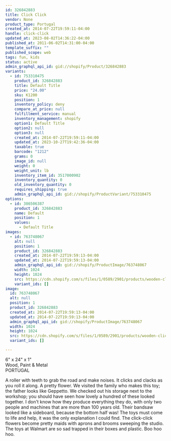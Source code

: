 ```yaml
---
id: 326842883
title: Click Click
vendor: None
product_type: Portugal
created_at: 2014-07-22T19:59:11-04:00
handle: click-click
updated_at: 2023-08-02T14:36:22-04:00
published_at: 2011-06-02T14:31:00-04:00
template_suffix: ""
published_scope: web
tags: fun, kids
status: active
admin_graphql_api_id: gid://shopify/Product/326842883
variants:
  - id: 753310475
    product_id: 326842883
    title: Default Title
    price: "24.00"
    sku: K1200
    position: 1
    inventory_policy: deny
    compare_at_price: null
    fulfillment_service: manual
    inventory_management: shopify
    option1: Default Title
    option2: null
    option3: null
    created_at: 2014-07-22T19:59:11-04:00
    updated_at: 2023-10-27T19:42:36-04:00
    taxable: true
    barcode: "1212"
    grams: 0
    image_id: null
    weight: 0
    weight_unit: lb
    inventory_item_id: 3517000902
    inventory_quantity: 0
    old_inventory_quantity: 0
    requires_shipping: true
    admin_graphql_api_id: gid://shopify/ProductVariant/753310475
options:
  - id: 386506387
    product_id: 326842883
    name: Default
    position: 1
    values:
      - Default Title
images:
  - id: 763748067
    alt: null
    position: 1
    product_id: 326842883
    created_at: 2014-07-22T19:59:13-04:00
    updated_at: 2014-07-22T19:59:13-04:00
    admin_graphql_api_id: gid://shopify/ProductImage/763748067
    width: 1024
    height: 1024
    src: https://cdn.shopify.com/s/files/1/0589/2901/products/wooden-click-click.jpeg?v=1406073553
    variant_ids: []
image:
  id: 763748067
  alt: null
  position: 1
  product_id: 326842883
  created_at: 2014-07-22T19:59:13-04:00
  updated_at: 2014-07-22T19:59:13-04:00
  admin_graphql_api_id: gid://shopify/ProductImage/763748067
  width: 1024
  height: 1024
  src: https://cdn.shopify.com/s/files/1/0589/2901/products/wooden-click-click.jpeg?v=1406073553
  variant_ids: []

---
```


6" x 24" x 1"  
Wood, Paint & Metal  
PORTUGAL

A roller with teeth to grab the road and make noises. It clicks and clacks as you roll it along. A pretty flower. We visited the family who makes this toy; the father looks like Geppetto. We checked out his storage next to the workshop; you should have seen how lovely a hundred of these looked together. I don't know how they produce everything they do, with only two people and machines that are more than 100 years old. Their bandsaw looked like a sideboard, because the bottom half was! The toys must come to life and help, it was the only explanation I could find. The click-click flowers become pretty maids with aprons and brooms sweeping the studio. The toys at Walmart are so sad trapped in their boxes and plastic. Boo hoo hoo.